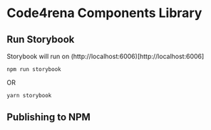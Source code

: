 # Code4rena Components Library

## Run Storybook
Storybook will run on (http://localhost:6006)[http://localhost:6006]

```
npm run storybook
```
OR
```
yarn storybook
```

## Publishing to NPM
